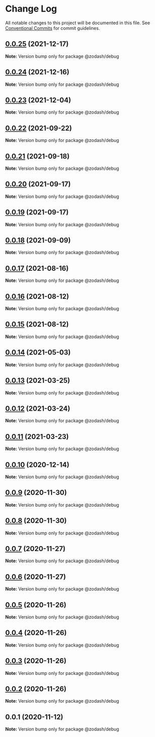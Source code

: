 # Change Log

All notable changes to this project will be documented in this file.
See [Conventional Commits](https://conventionalcommits.org) for commit guidelines.

## [0.0.25](https://github.com/zcorky/zodash/compare/@zodash/debug@0.0.24...@zodash/debug@0.0.25) (2021-12-17)

**Note:** Version bump only for package @zodash/debug





## [0.0.24](https://github.com/zcorky/zodash/compare/@zodash/debug@0.0.23...@zodash/debug@0.0.24) (2021-12-16)

**Note:** Version bump only for package @zodash/debug





## [0.0.23](https://github.com/zcorky/zodash/compare/@zodash/debug@0.0.22...@zodash/debug@0.0.23) (2021-12-04)

**Note:** Version bump only for package @zodash/debug





## [0.0.22](https://github.com/zcorky/zodash/compare/@zodash/debug@0.0.21...@zodash/debug@0.0.22) (2021-09-22)

**Note:** Version bump only for package @zodash/debug





## [0.0.21](https://github.com/zcorky/zodash/compare/@zodash/debug@0.0.20...@zodash/debug@0.0.21) (2021-09-18)

**Note:** Version bump only for package @zodash/debug





## [0.0.20](https://github.com/zcorky/zodash/compare/@zodash/debug@0.0.19...@zodash/debug@0.0.20) (2021-09-17)

**Note:** Version bump only for package @zodash/debug





## [0.0.19](https://github.com/zcorky/zodash/compare/@zodash/debug@0.0.18...@zodash/debug@0.0.19) (2021-09-17)

**Note:** Version bump only for package @zodash/debug





## [0.0.18](https://github.com/zcorky/zodash/compare/@zodash/debug@0.0.17...@zodash/debug@0.0.18) (2021-09-09)

**Note:** Version bump only for package @zodash/debug





## [0.0.17](https://github.com/zcorky/zodash/compare/@zodash/debug@0.0.16...@zodash/debug@0.0.17) (2021-08-16)

**Note:** Version bump only for package @zodash/debug





## [0.0.16](https://github.com/zcorky/zodash/compare/@zodash/debug@0.0.15...@zodash/debug@0.0.16) (2021-08-12)

**Note:** Version bump only for package @zodash/debug





## [0.0.15](https://github.com/zcorky/zodash/compare/@zodash/debug@0.0.14...@zodash/debug@0.0.15) (2021-08-12)

**Note:** Version bump only for package @zodash/debug





## [0.0.14](https://github.com/zcorky/zodash/compare/@zodash/debug@0.0.13...@zodash/debug@0.0.14) (2021-05-03)

**Note:** Version bump only for package @zodash/debug





## [0.0.13](https://github.com/zcorky/zodash/compare/@zodash/debug@0.0.12...@zodash/debug@0.0.13) (2021-03-25)

**Note:** Version bump only for package @zodash/debug





## [0.0.12](https://github.com/zcorky/zodash/compare/@zodash/debug@0.0.11...@zodash/debug@0.0.12) (2021-03-24)

**Note:** Version bump only for package @zodash/debug





## [0.0.11](https://github.com/zcorky/zodash/compare/@zodash/debug@0.0.10...@zodash/debug@0.0.11) (2021-03-23)

**Note:** Version bump only for package @zodash/debug





## [0.0.10](https://github.com/zcorky/zodash/compare/@zodash/debug@0.0.9...@zodash/debug@0.0.10) (2020-12-14)

**Note:** Version bump only for package @zodash/debug





## [0.0.9](https://github.com/zcorky/zodash/compare/@zodash/debug@0.0.8...@zodash/debug@0.0.9) (2020-11-30)

**Note:** Version bump only for package @zodash/debug





## [0.0.8](https://github.com/zcorky/zodash/compare/@zodash/debug@0.0.7...@zodash/debug@0.0.8) (2020-11-30)

**Note:** Version bump only for package @zodash/debug





## [0.0.7](https://github.com/zcorky/zodash/compare/@zodash/debug@0.0.6...@zodash/debug@0.0.7) (2020-11-27)

**Note:** Version bump only for package @zodash/debug





## [0.0.6](https://github.com/zcorky/zodash/compare/@zodash/debug@0.0.5...@zodash/debug@0.0.6) (2020-11-27)

**Note:** Version bump only for package @zodash/debug





## [0.0.5](https://github.com/zcorky/zodash/compare/@zodash/debug@0.0.4...@zodash/debug@0.0.5) (2020-11-26)

**Note:** Version bump only for package @zodash/debug





## [0.0.4](https://github.com/zcorky/zodash/compare/@zodash/debug@0.0.3...@zodash/debug@0.0.4) (2020-11-26)

**Note:** Version bump only for package @zodash/debug





## [0.0.3](https://github.com/zcorky/zodash/compare/@zodash/debug@0.0.2...@zodash/debug@0.0.3) (2020-11-26)

**Note:** Version bump only for package @zodash/debug





## [0.0.2](https://github.com/zcorky/zodash/compare/@zodash/debug@0.0.1...@zodash/debug@0.0.2) (2020-11-26)

**Note:** Version bump only for package @zodash/debug





## 0.0.1 (2020-11-12)

**Note:** Version bump only for package @zodash/debug
